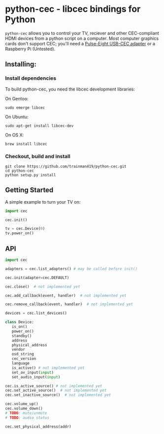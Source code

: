 # python-cec - libcec bindings for Python

`python-cec` allows you to control your TV, reciever and other CEC-compliant HDMI devices from a python script on a computer. Most computer graphics cards don't support CEC; you'll need a [Pulse-Eight USB-CEC adapter](http://www.pulse-eight.com/store/products/104-usb-hdmi-cec-adapter.aspx) or a Raspberry Pi (Untested).

## Installing:

### Install dependencies
To build python-cec, you need the libcec development libraries:

On Gentoo:
```
sudo emerge libcec
```

On Ubuntu:
```
sudo apt-get install libcec-dev
```

On OS X:
```
brew install libcec
```

### Checkout, build and install

```
git clone https://github.com/trainman419/python-cec.git
cd python-cec
python setup.py install
```

## Getting Started

A simple example to turn your TV on:

```python
import cec

cec.init()

tv = cec.Device(0)
tv.power_on()
```

## API


```python
import cec

adapters = cec.list_adapters() # may be called before init()

cec.init(adapter=cec.DEFAULT)

cec.close()  # not implemented yet

cec.add_callback(event, handler)  # not implemented yet

cec.remove_callback(event, handler)  # not implemented yet

devices = cec.list_devices()

class Device:
   is_on()
   power_on()
   standby()
   address
   physical_address
   vendor
   osd_string
   cec_version
   language
   is_active() # not implemented yet
   set_av_input(input)
   set_audio_input(input)

cec.is_active_source() # not implemented yet
cec.set_active_source()  # not implemented yet
cec.set_inactive_source()  # not implemented yet

cec.volume_up()
cec.volume_down()
# TODO: mute/unmute
# TODO: audio status

cec.set_physical_address(addr)
```

